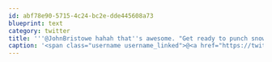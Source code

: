 ```yaml
---
id: abf78e90-5715-4c24-bc2e-dde445608a73
blueprint: text
category: twitter
title: '''@JohnBristowe hahah that''s awesome. "Get ready to punch snow in the throat."'
caption: '<span class="username username_linked">@<a href="https://twitter.com/JohnBristowe" title="John Bristowe">JohnBristowe</a></span> hahah that''s awesome. "Get ready to punch snow in the throat."'
---
```

